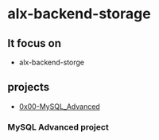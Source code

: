 # alx-backend-storage
## It focus on 
* alx-backend-storge

## projects 
* [0x00-MySQL_Advanced](https://github.com/jabez-abija2399/alx-backend-storage/tree/main/0x00-MySQL_Advanced)
### MySQL Advanced project
